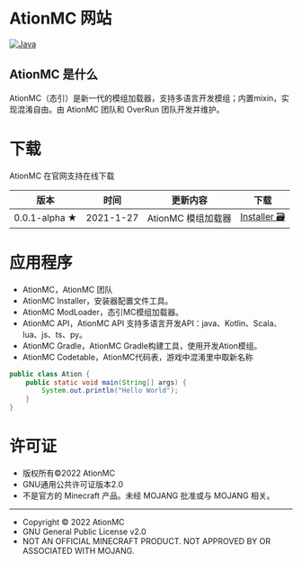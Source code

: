 # AtionMC 网站

[![Java](https://img.shields.io/badge/Java-17-informational)](http://openjdk.java.net/)

## AtionMC 是什么

AtionMC（态引）是新一代的模组加载器，支持多语言开发模组；内置mixin，实现混淆自由。由 AtionMC 团队和 OverRun 团队开发并维护。

# 下载

AtionMC 在官网支持在线下载

| 版本 | 时间 | 更新内容 | 下载 |
|-----|------|---------|--------|
| 0.0.1-alpha ★ | 2021-1-27 | AtionMC 模组加载器 | [Installer 🗃](https://ationmc.github.io/jar/AtionInstaller-0.0.1-alpha.jar) |



# 应用程序
* AtionMC，AtionMC 团队
* AtionMC Installer，安装器配置文件工具。
* AtionMC ModLoader，态引MC模组加载器。
* AtionMC API，AtionMC API 支持多语言开发API：java、Kotlin、Scala、lua、js、ts、py。
* AtionMC Gradle，AtionMC Gradle构建工具，使用开发Ation模组。
* AtionMC Codetable，AtionMC代码表，游戏中混淆里中取新名称

```java
public class Ation {
    public static void main(String[] args) {
        System.out.println("Hello World");
    }
}
```


# 许可证
* 版权所有©2022 AtionMC
* GNU通用公共许可证版本2.0
* 不是官方的 Minecraft 产品。未经 MOJANG 批准或与 MOJANG 相关。

-----
* Copyright © 2022 AtionMC
* GNU General Public License v2.0
* NOT AN OFFICIAL MINECRAFT PRODUCT. NOT APPROVED BY OR ASSOCIATED WITH MOJANG.
